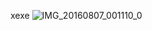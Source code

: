 xexe
![IMG_20160807_001110_0](https://user-images.githubusercontent.com/108589940/182680368-32bf884c-e9ca-4475-878a-e65e7de0c6de.gif)
